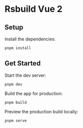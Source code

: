 # Rsbuild Vue 2

## Setup

Install the dependencies:

```bash
pnpm install
```

## Get Started

Start the dev server:

```
pnpm dev
```

Build the app for production:

```
pnpm build
```

Preview the production build locally:

```
pnpm serve
```
